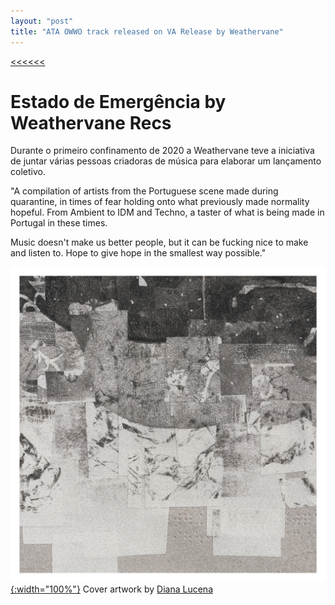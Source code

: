 ```yaml
---
layout: "post"
title: "ATA OWWO track released on VA Release by Weathervane"
---
```

[<<<<<<](/updates.html)
# Estado de Emergência by Weathervane Recs

Durante o primeiro confinamento de 2020 a Weathervane teve a iniciativa de juntar várias pessoas criadoras de música para elaborar um lançamento coletivo.

"A compilation of artists from the Portuguese scene made during quarantine, in times of fear holding onto what previously made normality hopeful.
From Ambient to IDM and Techno, a taster of what is being made in Portugal in these times.

Music doesn't make us better people, but it can be fucking nice to make and listen to. Hope to give hope in the smallest way possible." 

[![Cover Estado Emergencia](/assets/music/cover_estadoemergencia.jpg){:width="100%"}][OUVIRESTADOEMERGENCIA]
Cover artwork by [Diana Lucena][DILUCENA]

[OUVIRESTADOEMERGENCIA]: https://weathervanerecs.bandcamp.com/album/estado-de-emerg-ncia
[DILUCENA]: https://www.behance.net/adianalucena